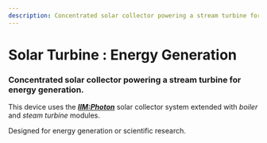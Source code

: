 ```yaml
---
description: Concentrated solar collector powering a stream turbine for energy generation.
---
```


# Solar Turbine : Energy Generation

### Concentrated solar collector powering a stream turbine for energy generation.

This device uses the [_**IIM:Photon**_](../../photonics/photon/) solar collector system extended with _boiler_ and _steam turbine_ modules.

Designed for energy generation or scientific research.

